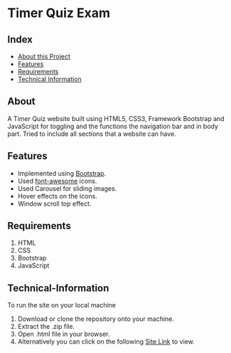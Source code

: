 # Timer Quiz Exam
## Index
* [About this Project](#About)
* [Features](#Features)
* [Requirements](#Requirements)
* [Technical Information](#Technical-Information)
## About
A Timer Quiz website built using HTML5, CSS3, Framework Bootstrap and JavaScript for toggling and the functions the navigation bar and in body part. Tried to include all sections that a website can have.
## Features
* Implemented using [Bootstrap](https://getbootstrap.com/docs/5.1/getting-started/introduction/).
* Used [font-awesome](https://fontawesome.com/) icons.
* Used Carousel for sliding images. 
* Hover effects on the icons.
* Window scroll top effect.
## Requirements
1. HTML
2. CSS
3. Bootstrap
4. JavaScript
## Technical-Information
To run the site on your local machine
1. Download or clone the repository onto your machine.
2. Extract the .zip file.
3. Open .html file in your browser.
4. Alternatively you can click on the following [Site Link](https://pras176.github.io/timerExam/) to view.
